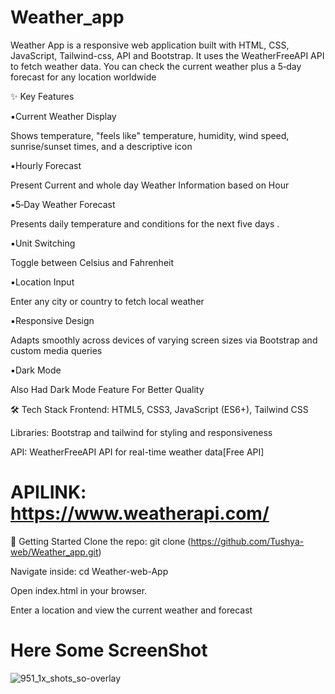 # Weather_app
Weather App is a responsive web application built with HTML, CSS, JavaScript, Tailwind-css, API and Bootstrap. It uses the WeatherFreeAPI API to fetch weather data. You can check the current weather plus a 5‑day forecast for any location worldwide 

✨ Key Features

▪️Current Weather Display

Shows temperature, "feels like" temperature, humidity, wind speed, sunrise/sunset times, and a descriptive icon 

▪️Hourly Forecast

Present Current and whole day Weather Information based on Hour

▪️5‑Day Weather Forecast

Presents daily temperature and conditions for the next five days .

▪️Unit Switching

Toggle between Celsius and Fahrenheit 

▪️Location Input

Enter any city or country to fetch local weather 

▪️Responsive Design

Adapts smoothly across devices of varying screen sizes via Bootstrap and custom media queries 

▪️Dark Mode

Also Had Dark Mode Feature For Better Quality

🛠️ Tech Stack
Frontend: HTML5, CSS3, JavaScript (ES6+), Tailwind CSS

Libraries: Bootstrap and tailwind for styling and responsiveness

API: WeatherFreeAPI API for real-time weather data[Free API]
# APILINK: https://www.weatherapi.com/

🚀 Getting Started
Clone the repo:
git clone (https://github.com/Tushya-web/Weather_app.git)

Navigate inside:
cd Weather-web-App

Open index.html in your browser.

Enter a location and view the current weather and forecast 

# Here Some ScreenShot

![951_1x_shots_so-overlay](https://github.com/user-attachments/assets/f4a03490-91e8-4206-8a6f-6edd8aad0fc4)



